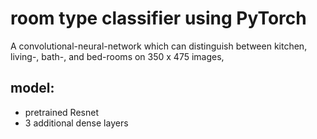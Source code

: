 
# room type classifier using PyTorch

A convolutional-neural-network which can distinguish between kitchen, living-, bath-, and bed-rooms on 350 x 475 images,

## model:
- pretrained Resnet
- 3 additional dense layers





